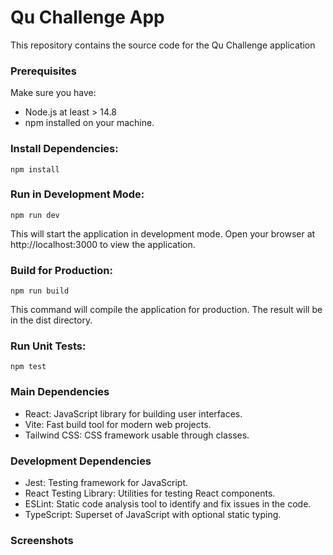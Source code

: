 # Qu Challenge App

This repository contains the source code for the Qu Challenge application

### Prerequisites

Make sure you have:

- Node.js at least > 14.8
- npm installed on your machine.

### Install Dependencies:

```
npm install
```

### Run in Development Mode:

```
npm run dev
```

This will start the application in development mode. Open your browser at http://localhost:3000 to view the application.

### Build for Production:

```
npm run build
```

This command will compile the application for production. The result will be in the dist directory.

### Run Unit Tests:

```
npm test
```

### Main Dependencies

- React: JavaScript library for building user interfaces.
- Vite: Fast build tool for modern web projects.
- Tailwind CSS: CSS framework usable through classes.

### Development Dependencies

- Jest: Testing framework for JavaScript.
- React Testing Library: Utilities for testing React components.
- ESLint: Static code analysis tool to identify and fix issues in the code.
- TypeScript: Superset of JavaScript with optional static typing.

### Screenshots

